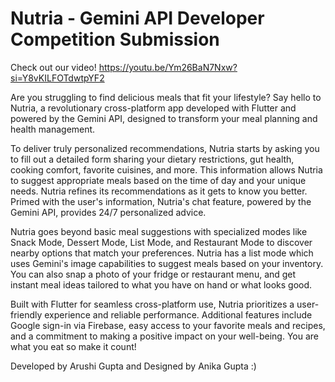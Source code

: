 # Nutria - Gemini API Developer Competition Submission 

Check out our video!
https://youtu.be/Ym26BaN7Nxw?si=Y8vKILFOTdwtpYF2

Are you struggling to find delicious meals that fit your lifestyle? Say hello to Nutria, a revolutionary cross-platform app developed with Flutter and powered by the Gemini API, designed to transform your meal planning and health management.

To deliver truly personalized recommendations, Nutria starts by asking you to fill out a detailed form sharing your dietary restrictions, gut health, cooking comfort, favorite cuisines, and more. This information allows Nutria to suggest appropriate meals based on the time of day and your unique needs. Nutria refines its recommendations as it gets to know you better. Primed with the user's information, Nutria's chat feature, powered by the Gemini API, provides 24/7 personalized advice.

Nutria goes beyond basic meal suggestions with specialized modes like Snack Mode, Dessert Mode, List Mode, and Restaurant Mode to discover nearby options that match your preferences. Nutria has a list mode which uses Gemini's image capabilities to suggest meals based on your inventory. You can also snap a photo of your fridge or restaurant menu, and get instant meal ideas tailored to what you have on hand or what looks good. 

Built with Flutter for seamless cross-platform use, Nutria prioritizes a user-friendly experience and reliable performance. Additional features include Google sign-in via Firebase, easy access to your favorite meals and recipes, and a commitment to making a positive impact on your well-being. You are what you eat so make it count! 

Developed by Arushi Gupta and Designed by Anika Gupta :)
